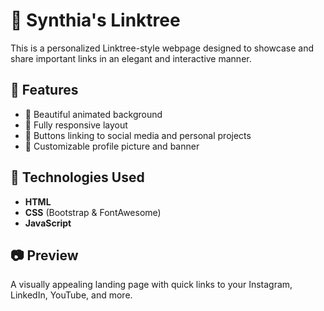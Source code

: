 # 🌟 Synthia's Linktree  

This is a personalized Linktree-style webpage designed to showcase and share important links in an elegant and interactive manner.  

## 📌 Features  
- 🌈 Beautiful animated background  
- 📱 Fully responsive layout  
- 🔗 Buttons linking to social media and personal projects  
- 🎨 Customizable profile picture and banner  

## 🚀 Technologies Used  
- **HTML**  
- **CSS** (Bootstrap & FontAwesome)  
- **JavaScript**  

## 📷 Preview  
A visually appealing landing page with quick links to your Instagram, LinkedIn, YouTube, and more.  
